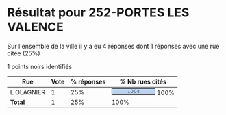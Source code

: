 # Résultat pour 252-PORTES LES VALENCE

Sur l'ensemble de la ville il y a eu 4 réponses dont 1 réponses avec une rue citée (25%)

1 points noirs identifiés

| Rue | Vote | % réponses | % Nb rues cités|
|-----|------|------------|----------------|
| L OLAGNIER | 1 | 25% | <img src="../../img/bar_100.gif" />&nbsp;100%|
| **Total** | 1 | 25% | 100%|
